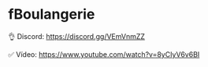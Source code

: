 # fBoulangerie

👌 Discord: https://discord.gg/VEmVnmZZ

✅ Vídeo: https://www.youtube.com/watch?v=8yCIyV6v6BI
